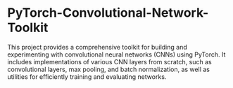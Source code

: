 # PyTorch-Convolutional-Network-Toolkit
This project provides a comprehensive toolkit for building and experimenting with convolutional neural networks (CNNs) using PyTorch. It includes implementations of various CNN layers from scratch, such as convolutional layers, max pooling, and batch normalization, as well as utilities for efficiently training and evaluating networks.
